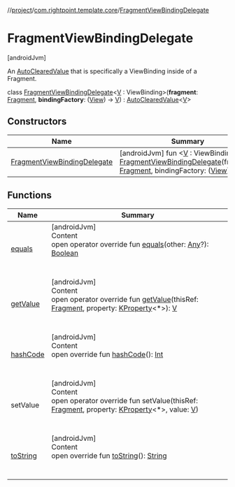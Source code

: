 //[project](../../index.md)/[com.rightpoint.template.core](../index.md)/[FragmentViewBindingDelegate](index.md)



# FragmentViewBindingDelegate
[androidJvm]

An [AutoClearedValue](../-auto-cleared-value/index.md) that is specifically a ViewBinding inside of a Fragment.

class [FragmentViewBindingDelegate](index.md)<[V](index.md) : ViewBinding>(**fragment**: [Fragment](https://developer.android.com/reference/kotlin/androidx/fragment/app/Fragment.html), **bindingFactory**: ([View](https://developer.android.com/reference/kotlin/android/view/View.html)) -> [V](index.md)) : [AutoClearedValue](../-auto-cleared-value/index.md)<[V](index.md)>


## Constructors

|  Name|  Summary|
|---|---|
| [FragmentViewBindingDelegate](-fragment-view-binding-delegate.md)|  [androidJvm] fun <[V](index.md) : ViewBinding> [FragmentViewBindingDelegate](-fragment-view-binding-delegate.md)(fragment: [Fragment](https://developer.android.com/reference/kotlin/androidx/fragment/app/Fragment.html), bindingFactory: ([View](https://developer.android.com/reference/kotlin/android/view/View.html)) -> [V](index.md))   <br>


## Functions

|  Name|  Summary|
|---|---|
| [equals](https://kotlinlang.org/api/latest/jvm/stdlib/kotlin/-any/equals.html)| [androidJvm]  <br>Content  <br>open operator override fun [equals](https://kotlinlang.org/api/latest/jvm/stdlib/kotlin/-any/equals.html)(other: [Any](https://kotlinlang.org/api/latest/jvm/stdlib/kotlin/-any/index.html)?): [Boolean](https://kotlinlang.org/api/latest/jvm/stdlib/kotlin/-boolean/index.html)  <br><br><br>
| [getValue](get-value.md)| [androidJvm]  <br>Content  <br>open operator override fun [getValue](get-value.md)(thisRef: [Fragment](https://developer.android.com/reference/kotlin/androidx/fragment/app/Fragment.html), property: [KProperty](https://kotlinlang.org/api/latest/jvm/stdlib/kotlin.reflect/-k-property/index.html)<*>): [V](index.md)  <br><br><br>
| [hashCode](https://kotlinlang.org/api/latest/jvm/stdlib/kotlin/-any/hash-code.html)| [androidJvm]  <br>Content  <br>open override fun [hashCode](https://kotlinlang.org/api/latest/jvm/stdlib/kotlin/-any/hash-code.html)(): [Int](https://kotlinlang.org/api/latest/jvm/stdlib/kotlin/-int/index.html)  <br><br><br>
| setValue| [androidJvm]  <br>Content  <br>open operator override fun setValue(thisRef: [Fragment](https://developer.android.com/reference/kotlin/androidx/fragment/app/Fragment.html), property: [KProperty](https://kotlinlang.org/api/latest/jvm/stdlib/kotlin.reflect/-k-property/index.html)<*>, value: [V](index.md))  <br><br><br>
| [toString](https://kotlinlang.org/api/latest/jvm/stdlib/kotlin/-any/to-string.html)| [androidJvm]  <br>Content  <br>open override fun [toString](https://kotlinlang.org/api/latest/jvm/stdlib/kotlin/-any/to-string.html)(): [String](https://kotlinlang.org/api/latest/jvm/stdlib/kotlin/-string/index.html)  <br><br><br>
